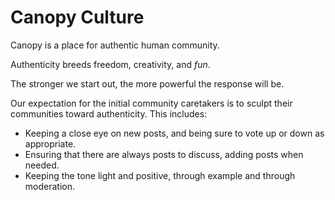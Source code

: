 # Canopy Culture
Canopy is a place for authentic human community.

Authenticity breeds freedom, creativity, and _fun_.

The stronger we start out, the more powerful the response will be.

Our expectation for the initial community caretakers is to sculpt their communities toward authenticity. This includes:

* Keeping a close eye on new posts, and being sure to vote up or down as appropriate.
* Ensuring that there are always posts to discuss, adding posts when needed.
* Keeping the tone light and positive, through example and through moderation.